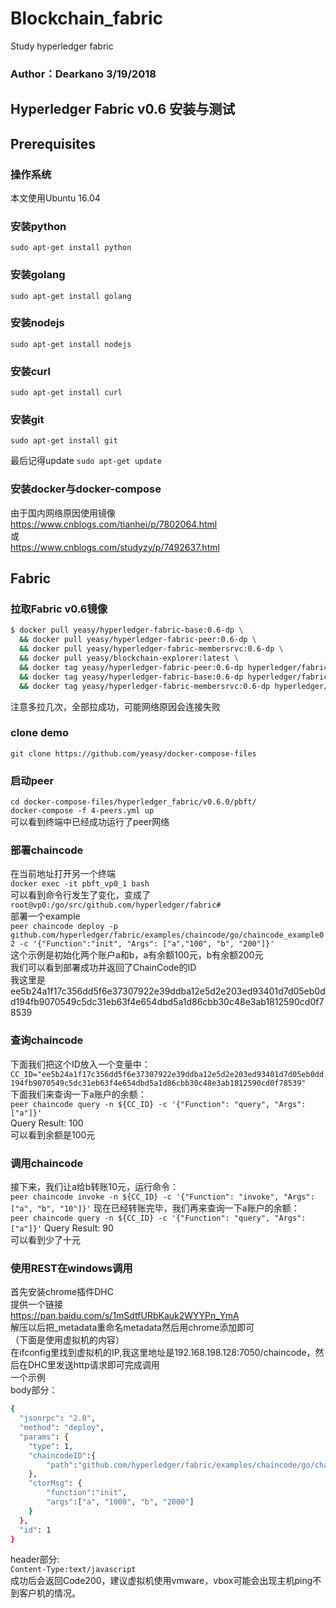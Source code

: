# Blockchain_fabric
Study hyperledger fabric
### Author：Dearkano 3/19/2018
## Hyperledger Fabric v0.6 安装与测试
## Prerequisites
### 操作系统
本文使用Ubuntu 16.04
### 安装python
`sudo apt-get install python`
### 安装golang
`sudo apt-get install golang`
### 安装nodejs
`sudo apt-get install nodejs`
### 安装curl
`sudo apt-get install curl`
### 安装git
`sudo apt-get install git`

最后记得update
`sudo apt-get update`
### 安装docker与docker-compose
由于国内网络原因使用镜像</br>
https://www.cnblogs.com/tianhei/p/7802064.html</br>
或</br>
https://www.cnblogs.com/studyzy/p/7492637.html</br>
## Fabric
### 拉取Fabric v0.6镜像
```sh
$ docker pull yeasy/hyperledger-fabric-base:0.6-dp \
  && docker pull yeasy/hyperledger-fabric-peer:0.6-dp \
  && docker pull yeasy/hyperledger-fabric-membersrvc:0.6-dp \
  && docker pull yeasy/blockchain-explorer:latest \
  && docker tag yeasy/hyperledger-fabric-peer:0.6-dp hyperledger/fabric-peer \
  && docker tag yeasy/hyperledger-fabric-base:0.6-dp hyperledger/fabric-baseimage \
  && docker tag yeasy/hyperledger-fabric-membersrvc:0.6-dp hyperledger/fabric-membersrvc
```
注意多拉几次，全部拉成功，可能网络原因会连接失败

### clone demo
`git clone https://github.com/yeasy/docker-compose-files`

### 启动peer
`cd docker-compose-files/hyperledger_fabric/v0.6.0/pbft/`</br>
`docker-compose -f 4-peers.yml up`</br>
可以看到终端中已经成功运行了peer网络

### 部署chaincode
在当前地址打开另一个终端</br>
`docker exec -it pbft_vp0_1 bash`</br>
可以看到命令行发生了变化，变成了</br>
`root@vp0:/go/src/github.com/hyperledger/fabric#`</br>
部署一个example</br>
`peer chaincode deploy -p github.com/hyperledger/fabric/examples/chaincode/go/chaincode_example02 -c '{"Function":"init", "Args": ["a","100", "b", "200"]}'`</br>
这个示例是初始化两个账户a和b，a有余额100元，b有余额200元</br>
我们可以看到部署成功并返回了ChainCode的ID</br>
我这里是</br>
ee5b24a1f17c356dd5f6e37307922e39ddba12e5d2e203ed93401d7d05eb0dd194fb9070549c5dc31eb63f4e654dbd5a1d86cbb30c48e3ab1812590cd0f78539
### 查询chaincode
下面我们把这个ID放入一个变量中：</br>
`CC_ID="ee5b24a1f17c356dd5f6e37307922e39ddba12e5d2e203ed93401d7d05eb0dd194fb9070549c5dc31eb63f4e654dbd5a1d86cbb30c48e3ab1812590cd0f78539"`</br>
下面我们来查询一下a账户的余额：</br>
`peer chaincode query -n ${CC_ID} -c '{"Function": "query", "Args": ["a"]}'`</br>
Query Result: 100 </br>
可以看到余额是100元</br>
### 调用chaincode
接下来，我们让a给b转账10元，运行命令：</br>
`peer chaincode invoke -n ${CC_ID} -c '{"Function": "invoke", "Args": ["a", "b", "10"]}'`
现在已经转账完毕，我们再来查询一下a账户的余额：</br>
`peer chaincode query -n ${CC_ID} -c '{"Function": "query", "Args": ["a"]}'`
Query Result: 90 </br>
可以看到少了十元</br>

### 使用REST在windows调用
首先安装chrome插件DHC</br>
提供一个链接</br>
https://pan.baidu.com/s/1mSdtfURbKauk2WYYPn_YmA</br>
解压以后把_metadata重命名metadata然后用chrome添加即可</br>
（下面是使用虚拟机的内容）</br>
在ifconfig里找到虚拟机的IP,我这里地址是192.168.198.128:7050/chaincode，然后在DHC里发送http请求即可完成调用</br>
一个示例</br>
body部分：</br>
```sh
{ 
  "jsonrpc": "2.0", 
  "method": "deploy", 
  "params": { 
    "type": 1, 
    "chaincodeID":{ 
        "path":"github.com/hyperledger/fabric/examples/chaincode/go/chaincode_example02" 
    }, 
    "ctorMsg": { 
        "function":"init", 
        "args":["a", "1000", "b", "2000"] 
    } 
  }, 
  "id": 1 
}
```
header部分:</br>
`Content-Type:text/javascript`</br>
成功后会返回Code200，建议虚拟机使用vmware，vbox可能会出现主机ping不到客户机的情况。
